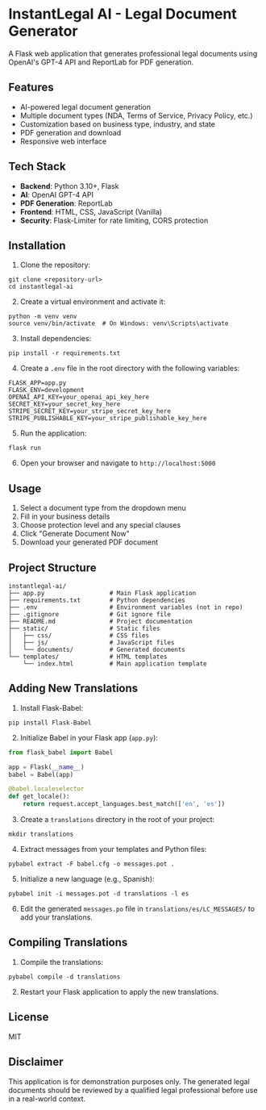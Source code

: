 # InstantLegal AI - Legal Document Generator

A Flask web application that generates professional legal documents using OpenAI's GPT-4 API and ReportLab for PDF generation.

## Features

- AI-powered legal document generation
- Multiple document types (NDA, Terms of Service, Privacy Policy, etc.)
- Customization based on business type, industry, and state
- PDF generation and download
- Responsive web interface

## Tech Stack

- **Backend**: Python 3.10+, Flask
- **AI**: OpenAI GPT-4 API
- **PDF Generation**: ReportLab
- **Frontend**: HTML, CSS, JavaScript (Vanilla)
- **Security**: Flask-Limiter for rate limiting, CORS protection

## Installation

1. Clone the repository:
```
git clone <repository-url>
cd instantlegal-ai
```

2. Create a virtual environment and activate it:
```
python -m venv venv
source venv/bin/activate  # On Windows: venv\Scripts\activate
```

3. Install dependencies:
```
pip install -r requirements.txt
```

4. Create a `.env` file in the root directory with the following variables:
```
FLASK_APP=app.py
FLASK_ENV=development
OPENAI_API_KEY=your_openai_api_key_here
SECRET_KEY=your_secret_key_here
STRIPE_SECRET_KEY=your_stripe_secret_key_here
STRIPE_PUBLISHABLE_KEY=your_stripe_publishable_key_here
```

5. Run the application:
```
flask run
```

6. Open your browser and navigate to `http://localhost:5000`

## Usage

1. Select a document type from the dropdown menu
2. Fill in your business details
3. Choose protection level and any special clauses
4. Click "Generate Document Now"
5. Download your generated PDF document

## Project Structure

```
instantlegal-ai/
├── app.py                  # Main Flask application
├── requirements.txt        # Python dependencies
├── .env                    # Environment variables (not in repo)
├── .gitignore              # Git ignore file
├── README.md               # Project documentation
├── static/                 # Static files
│   ├── css/                # CSS files
│   ├── js/                 # JavaScript files
│   └── documents/          # Generated documents
└── templates/              # HTML templates
    └── index.html          # Main application template
```

## Adding New Translations

1. Install Flask-Babel:
```
pip install Flask-Babel
```

2. Initialize Babel in your Flask app (`app.py`):
```python
from flask_babel import Babel

app = Flask(__name__)
babel = Babel(app)

@babel.localeselector
def get_locale():
    return request.accept_languages.best_match(['en', 'es'])
```

3. Create a `translations` directory in the root of your project:
```
mkdir translations
```

4. Extract messages from your templates and Python files:
```
pybabel extract -F babel.cfg -o messages.pot .
```

5. Initialize a new language (e.g., Spanish):
```
pybabel init -i messages.pot -d translations -l es
```

6. Edit the generated `messages.po` file in `translations/es/LC_MESSAGES/` to add your translations.

## Compiling Translations

1. Compile the translations:
```
pybabel compile -d translations
```

2. Restart your Flask application to apply the new translations.

## License

MIT

## Disclaimer

This application is for demonstration purposes only. The generated legal documents should be reviewed by a qualified legal professional before use in a real-world context. 
